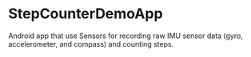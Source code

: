 # StepCounterDemoApp
Android app that use Sensors for recording raw IMU sensor data (gyro, accelerometer, and compass) and counting steps. 
